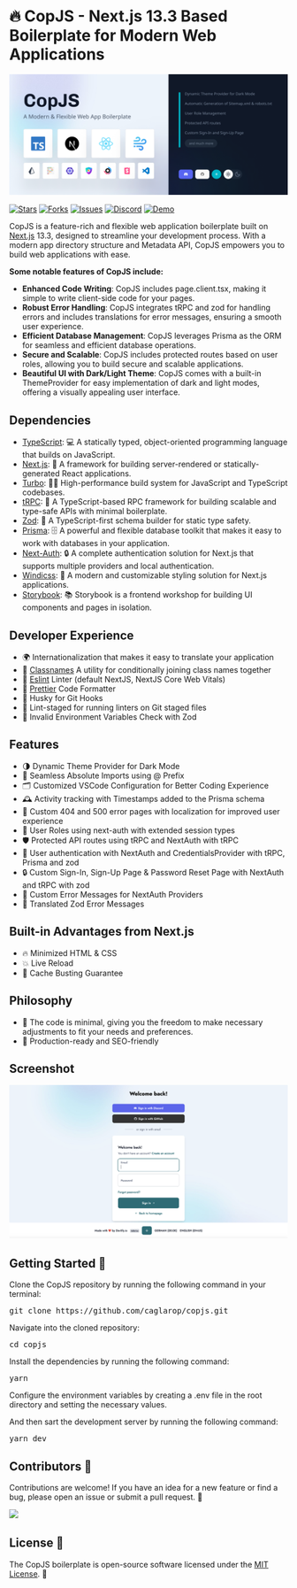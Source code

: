 # 🔥 CopJS - Next.js 13.3 Based Boilerplate for Modern Web Applications

<p align="center">
  <a href="https://github.com/caglarop/copjs/">
    <img src="previews/header.png" />
  </a>
</p>

[![Stars](https://img.shields.io/github/stars/caglarop/copjs.svg)](https://github.com/caglarop/copjs)
[![Forks](https://img.shields.io/github/forks/caglarop/copjs.svg)](https://github.com/caglarop/copjs)
[![Issues](https://img.shields.io/github/issues/caglarop/copjs.svg)](https://github.com/caglarop/copjs/issues)
[![Discord](https://img.shields.io/badge/Discord-Caglar%233780-%235865F2)](https://discordapp.com/users/910960195096674344)
[![Demo](https://img.shields.io/badge/Demo%20on%20Netlify-%232E51ED)](https://devlifyio.netlify.app)

CopJS is a feature-rich and flexible web application boilerplate built on [Next.js](https://nextjs.org/) 13.3, designed to streamline your development process. With a modern app directory structure and Metadata API, CopJS empowers you to build web applications with ease.

<b>Some notable features of CopJS include:</b>

- <b>Enhanced Code Writing</b>: CopJS includes page.client.tsx, making it simple to write client-side code for your pages.
- <b>Robust Error Handling</b>: CopJS integrates tRPC and zod for handling errors and includes translations for error messages, ensuring a smooth user experience.
- <b>Efficient Database Management</b>: CopJS leverages Prisma as the ORM for seamless and efficient database operations.
- <b>Secure and Scalable</b>: CopJS includes protected routes based on user roles, allowing you to build secure and scalable applications.
- <b>Beautiful UI with Dark/Light Theme</b>: CopJS comes with a built-in ThemeProvider for easy implementation of dark and light modes, offering a visually appealing user interface.

## Dependencies

- [TypeScript](https://www.typescriptlang.org/): 💻 A statically typed, object-oriented programming language that builds on JavaScript.
- [Next.js](https://nextjs.org/): 🚀 A framework for building server-rendered or statically-generated React applications.
- [Turbo](https://turbo.build/): 🏋️‍♀️ High-performance build system for JavaScript and TypeScript codebases.
- [tRPC](https://trpc.io): 🔌 A TypeScript-based RPC framework for building scalable and type-safe APIs with minimal boilerplate.
- [Zod](https://github.com/colinhacks/zod): 🧩 A TypeScript-first schema builder for static type safety.
- [Prisma](https://www.prisma.io/): 🗄️ A powerful and flexible database toolkit that makes it easy to work with databases in your application.
- [Next-Auth](https://next-auth.js.org/): 🔒 A complete authentication solution for Next.js that supports multiple providers and local authentication.
- [Windicss](https://windicss.org/): 🎨 A modern and customizable styling solution for Next.js applications.
- [Storybook](https://storybook.js.org/): 📚 Storybook is a frontend workshop for building UI components and pages in isolation.

## Developer Experience

- 🌍 Internationalization that makes it easy to translate your application
- 💅 [Classnames](https://www.npmjs.com/package/classnames) A utility for conditionally joining class names together
- 📏 [Eslint](https://eslint.org/) Linter (default NextJS, NextJS Core Web Vitals)
- 💖 [Prettier](https://prettier.io/) Code Formatter
- 🦊 Husky for Git Hooks
- 🚫 Lint-staged for running linters on Git staged files
- 🚨 Invalid Environment Variables Check with Zod

## Features

- 🌗 Dynamic Theme Provider for Dark Mode
- 📂 Seamless Absolute Imports using @ Prefix
- 🗂 Customized VSCode Configuration for Better Coding Experience
- 🕰️ Activity tracking with Timestamps added to the Prisma schema
- 🚫 Custom 404 and 500 error pages with localization for improved user experience
- 🔑 User Roles using next-auth with extended session types
- 🛡️ Protected API routes using tRPC and NextAuth with tRPC
- 🔐 User authentication with NextAuth and CredentialsProvider with tRPC, Prisma and zod
- 🔒 Custom Sign-In, Sign-Up Page & Password Reset Page with NextAuth and tRPC with zod
- 🚫 Custom Error Messages for NextAuth Providers
- 🚫 Translated Zod Error Messages

## Built-in Advantages from Next.js

- 🔥 Minimized HTML & CSS
- 💥 Live Reload
- 💯 Cache Busting Guarantee

## Philosophy

- 🔧 The code is minimal, giving you the freedom to make necessary adjustments to fit your needs and preferences.
- 🚀 Production-ready and SEO-friendly

## Screenshot

<p align="center">
  <a href="https://github.com/caglarop/copjs/">
    <img src="previews/screenshot.png" />
  </a>
</p>

## Getting Started 🚀

Clone the CopJS repository by running the following command in your terminal:

<pre>git clone https://github.com/caglarop/copjs.git</pre>

Navigate into the cloned repository:

<pre>cd copjs</pre>

Install the dependencies by running the following command:

<pre>yarn</pre>

Configure the environment variables by creating a .env file in the root directory and setting the necessary values.

And then sart the development server by running the following command:

<pre>yarn dev</pre>

## Contributors 🤝

Contributions are welcome! If you have an idea for a new feature or find a bug, please open an issue or submit a pull request. 🙏

<a href="https://github.com/caglarop/copjs/graphs/contributors">
  <img src="https://contrib.rocks/image?repo=caglarop/copjs" />
</a>

## License 📄

The CopJS boilerplate is open-source software licensed under the [MIT License](LICENSE). 🎉
